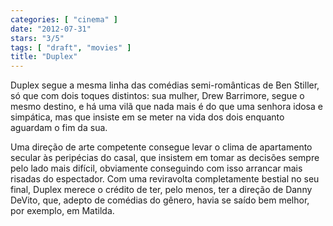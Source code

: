 ```yaml
---
categories: [ "cinema" ]
date: "2012-07-31"
stars: "3/5"
tags: [ "draft", "movies" ]
title: "Duplex"
---
```

Duplex segue a mesma linha das comédias semi-românticas de Ben Stiller, só que com dois toques distintos: sua mulher, Drew Barrimore, segue o mesmo destino, e há uma vilã que nada mais é do que uma senhora idosa e simpática, mas que insiste em se meter na vida dos dois enquanto aguardam o fim da sua.

Uma direção de arte competente consegue levar o clima de apartamento secular às peripécias do casal, que insistem em tomar as decisões sempre pelo lado mais difícil, obviamente conseguindo com isso arrancar mais risadas do espectador. Com uma reviravolta completamente bestial no seu final, Duplex merece o crédito de ter, pelo menos, ter a direção de Danny DeVito, que, adepto de comédias do gênero, havia se saído bem melhor, por exemplo, em Matilda.

